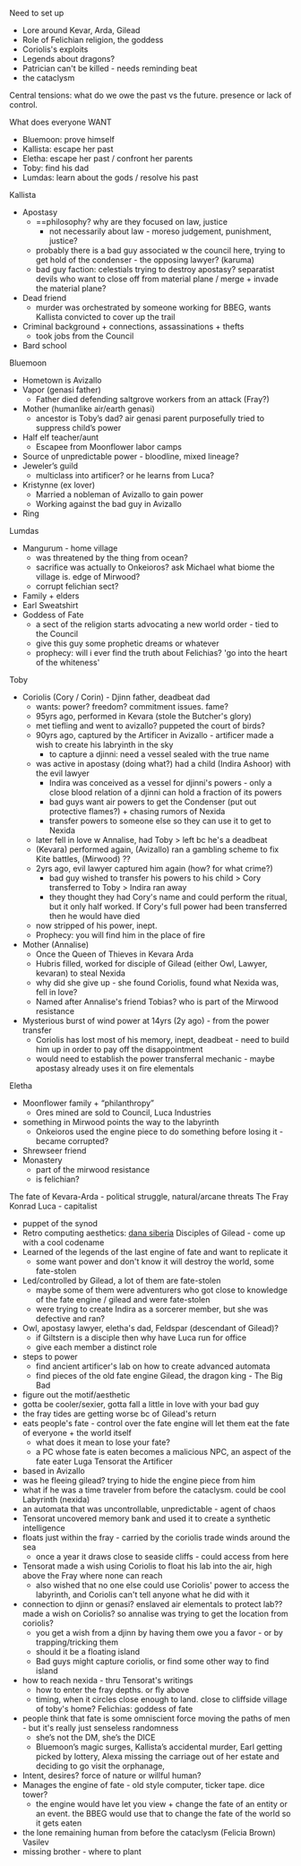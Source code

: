
Need to set up
- Lore around Kevar, Arda, Gilead
- Role of Felichian religion, the goddess
- Coriolis's exploits
- Legends about dragons? 
- Patrician can't be killed - needs reminding beat
- the cataclysm

Central tensions: what do we owe the past vs the future. presence or lack of control.

What does everyone WANT
- Bluemoon: prove himself
- Kallista: escape her past
- Eletha: escape her past / confront her parents
- Toby: find his dad
- Lumdas: learn about the gods / resolve his past

Kallista
- Apostasy
	- ==philosophy? why are they focused on law, justice
		- not necessarily about law - moreso judgement, punishment, justice?
	- probably there is a bad guy associated w the council here, trying to get hold of the condenser - the opposing lawyer? (karuma)
	- bad guy faction: celestials trying to destroy apostasy? separatist devils who want to close off from material plane / merge + invade the material plane?
- Dead friend
	- murder was orchestrated by someone working for BBEG, wants Kallista convicted to cover up the trail
- Criminal background + connections, assassinations + thefts
    - took jobs from the Council
- Bard school

Bluemoon
- Hometown is Avizallo
- Vapor (genasi father)
    - Father died defending saltgrove workers from an attack (Fray?)
- Mother (humanlike air/earth genasi)
    - ancestor is Toby’s dad? air genasi parent purposefully tried to suppress child’s power
- Half elf teacher/aunt
    - Escapee from Moonflower labor camps
- Source of unpredictable power - bloodline, mixed lineage?
- Jeweler’s guild
    - multiclass into artificer? or he learns from Luca?
- Kristynne (ex lover)
    - Married a nobleman of Avizallo to gain power
    - Working against the bad guy in Avizallo
- Ring

Lumdas
- Mangurum - home village
    - was threatened by the thing from ocean?
    - sacrifice was actually to Onkeioros? ask Michael what biome the village is. edge of Mirwood? 
    - corrupt felichian sect? 
- Family + elders
- Earl Sweatshirt
- Goddess of Fate
	- a sect of the religion starts advocating a new world order - tied to the Council
	- give this guy some prophetic dreams or whatever
	- prophecy: will i ever find the truth about Felichias? 'go into the heart of the whiteness'

Toby
- Coriolis (Cory / Corin) - Djinn father, deadbeat dad
	- wants: power? freedom? commitment issues. fame?
	- 95yrs ago, performed in Kevara (stole the Butcher's glory)
	- met tiefling and went to avizallo? puppeted the court of birds?
	- 90yrs ago, captured by the Artificer in Avizallo - artificer made a wish to create his labryinth in the sky
		- to capture a djinni: need a vessel sealed with the true name
	- was active in apostasy (doing what?) had a child (Indira Ashoor) with the evil lawyer
		- Indira was conceived as a vessel for djinni's powers - only a close blood relation of a djinni can hold a fraction of its powers
		- bad guys want air powers to get the Condenser (put out protective flames?) + chasing rumors of Nexida
		- transfer powers to someone else so they can use it to get to Nexida
	- later fell in love w Annalise, had Toby > left bc he's a deadbeat
	- (Kevara) performed again, (Avizallo) ran a gambling scheme to fix Kite battles, (Mirwood) ??
	- 2yrs ago, evil lawyer captured him again (how? for what crime?)
		- bad guy wished to transfer his powers to his child > Cory transferred to Toby > Indira ran away
		- they thought they had Cory's name and could perform the ritual, but it only half worked. If Cory's full power had been transferred then he would have died
	- now stripped of his power, inept. 
	- Prophecy: you will find him in the place of fire
- Mother (Annalise)
	- Once the Queen of Thieves in Kevara Arda
	- Hubris filled, worked for disciple of Gilead (either Owl, Lawyer, kevaran) to steal Nexida
	- why did she give up - she found Coriolis, found what Nexida was, fell in love?
	- Named after Annalise's friend Tobias? who is part of the Mirwood resistance
- Mysterious burst of wind power at 14yrs (2y ago) - from the power transfer
	- Coriolis has lost most of his memory, inept, deadbeat - need to build him up in order to pay off the disappointment
	- would need to establish the power transferral mechanic - maybe apostasy already uses it on fire elementals

Eletha
- Moonflower family + “philanthropy”
    - Ores mined are sold to Council, Luca Industries
- something in Mirwood points the way to the labyrinth
	- Onkeioros used the engine piece to do something before losing it - became corrupted?
- Shrewseer friend
- Monastery
    - part of the mirwood resistance
    - is felichian?

  

The fate of Kevara-Arda - political struggle, natural/arcane threats
The Fray
Konrad Luca - capitalist
- puppet of the synod
- Retro computing aesthetics: [dana siberia](https://newsletter.shifthappens.site/archive/the-cursed-universes-of-dana-sibera/)
Disciples of Gilead - come up with a cool codename
- Learned of the legends of the last engine of fate and want to replicate it
	- some want power and don't know it will destroy the world, some fate-stolen
- Led/controlled by Gilead, a lot of them are fate-stolen
	- maybe some of them were adventurers who got close to knowledge of the fate engine / gilead and were fate-stolen
	- were trying to create Indira as a sorcerer member, but she was defective and ran?
- Owl, apostasy lawyer, eletha's dad, Feldspar (descendant of Gilead)?
	- if Giltstern is a disciple then why have Luca run for office
	- give each member a distinct role
- steps to power
	- find ancient artificer's lab on how to create advanced automata
	- find pieces of the old fate engine
Gilead, the dragon king - The Big Bad
- figure out the motif/aesthetic
- gotta be cooler/sexier, gotta fall a little in love with your bad guy
- the fray tides are getting worse bc of Gilead's return
- eats people's fate - control over the fate engine will let them eat the fate of everyone + the world itself
	- what does it mean to lose your fate? 
	- a PC whose fate is eaten becomes a malicious NPC, an aspect of the fate eater
Luga Tensorat the Artificer 
- based in Avizallo
- was he fleeing gilead? trying to hide the engine piece from him
- what if he was a time traveler from before the cataclysm. could be cool
Labyrinth (nexida)
- an automata that was uncontrollable, unpredictable - agent of chaos
- Tensorat uncovered memory bank and used it to create a synthetic intelligence
- floats just within the fray - carried by the coriolis trade winds around the sea
	- once a year it draws close to seaside cliffs - could access from here
- Tensorat made a wish using Coriolis to float his lab into the air, high above the Fray where none can reach
	- also wished that no one else could use Coriolis' power to access the labyrinth, and Coriolis can't tell anyone what he did with it
- connection to djinn or genasi? enslaved air elementals to protect lab?? made a wish on Coriolis? so annalise was trying to get the location from coriolis?
	- you get a wish from a djinn by having them owe you a favor - or by trapping/tricking them
	- should it be a floating island
	- Bad guys might capture coriolis, or find some other way to find island
- how to reach nexida - thru Tensorat's writings
	- how to enter the fray depths. or fly above
	- timing, when it circles close enough to land. close to cliffside village of toby's home?
Felichias: goddess of fate
- people think that fate is some omniscient force moving the paths of men - but it's really just senseless randomness
    - she’s not the DM, she’s the DICE
    - Bluemoon’s magic surges, Kallista’s accidental murder, Earl getting picked by lottery, Alexa missing the carriage out of her estate and deciding to go visit the orphanage,
- Intent, desires? force of nature or willful human?
- Manages the engine of fate - old style computer, ticker tape. dice tower?
	- the engine would have let you view + change the fate of an entity or an event. the BBEG would use that to change the fate of the world so it gets eaten
- the lone remaining human from before the cataclysm (Felicia Brown)
Vasilev
- missing brother - where to plant
